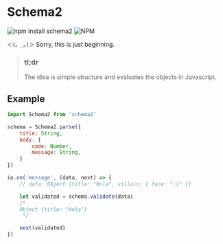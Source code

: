 Schema2
=======

![npm install schema2](https://nodei.co/npm/schema2.png?downloads=true&downloadRank=true&stars=true)
![NPM](https://nodei.co/npm-dl/Schema2.png)

`＜(。_。)＞` Sorry, this is just beginning.

> ### tl;dr
> The idea is simple structure and evaluates the objects in Javascript.


## Example
```javascript
import Schema2 from 'schema2'

schema = Schema2.parse({
    title: String,
    body: {
        code: Number,
        message: String,
    }
})

io.on('message', (data, next) => {
    // data: Object {title: "Hola", villain: { face: ":(" }}

    let validated = schema.validate(data)
    /*
    Object {title: "Hola"}
     */

    next(validated)
})
```
